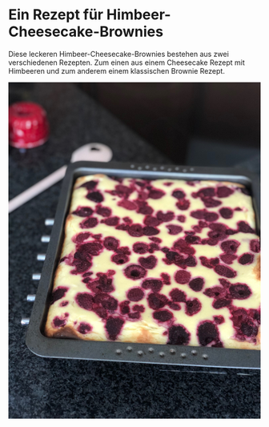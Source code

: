 # Ein Rezept für Himbeer-Cheesecake-Brownies

Diese leckeren Himbeer-Cheesecake-Brownies bestehen aus zwei verschiedenen Rezepten. Zum einen aus einem Cheesecake Rezept mit Himbeeren und zum anderem einem klassischen Brownie Rezept.

![Himbeer-Cheesecake-Brownies](02.jpeg)

